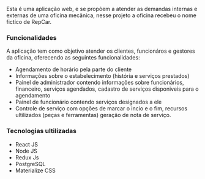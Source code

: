 Esta é uma aplicação web, e se propõem a atender as demandas internas e externas de uma oficina mecânica, nesse projeto a oficina recebeu o nome fictíco de RepCar.
### Funcionalidades
A aplicação tem como objetivo atender os clientes, funcionáros e gestores da oficina, oferecendo as seguintes funcionalidades:
- 	Agendamento de horário pela parte do cliente
- 	Informações sobre o estabelecimento (história e serviços prestados)
- 	Painel de administrador contendo informações sobre funcionários, financeiro, serviços agendados, cadastro de serviços disponiveis para o agendamento
- 	Painel de funcionário contendo serviços designados a ele
- 	Controle de serviço com opções de marcar o incio e o fim, recursos ultilizados (peças e ferramentas) geração de nota de serviço.

### Tecnologias ultilizadas

- React JS
- Node JS
- Redux Js
- PostgreSQL
- Materialize CSS